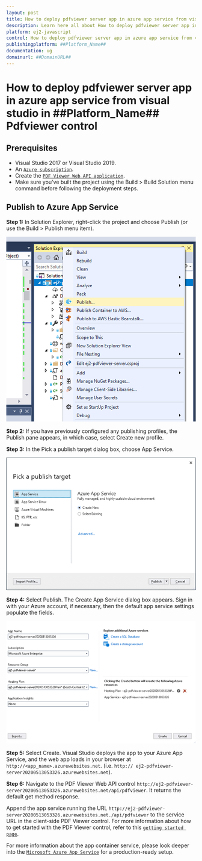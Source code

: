 ```yaml
---
layout: post
title: How to deploy pdfviewer server app in azure app service from visual studio in ##Platform_Name## Pdfviewer control | Syncfusion
description: Learn here all about How to deploy pdfviewer server app in azure app service from visual studio in Syncfusion ##Platform_Name## Pdfviewer control of Syncfusion Essential JS 2 and more.
platform: ej2-javascript
control: How to deploy pdfviewer server app in azure app service from visual studio 
publishingplatform: ##Platform_Name##
documentation: ug
domainurl: ##DomainURL##
---
```


# How to deploy pdfviewer server app in azure app service from visual studio in ##Platform_Name## Pdfviewer control

## Prerequisites

* Visual Studio 2017 or Visual Studio 2019.
* An [`Azure subscription`](https://azure.microsoft.com/en-gb/).
* Create the [`PDF Viewer Web API application`](https://www.syncfusion.com/kb/10346/how-to-create-pdf-viewer-web-service-application-in-asp-net-core).
* Make sure you’ve built the project using the Build > Build Solution menu command before following the deployment steps.

## Publish to Azure App Service

**Step 1:** In Solution Explorer, right-click the project and choose Publish (or use the Build > Publish menu item).

 ![azure publish ](../images/azure_publish.png)

**Step 2:** If you have previously configured any publishing profiles, the Publish pane appears, in which case, select Create new profile.

**Step 3:** In the Pick a publish target dialog box, choose App Service.

![azure target](../images/azure_target.png)

**Step 4:** Select Publish. The Create App Service dialog box appears. Sign in with your Azure account, if necessary, then the default app service settings populate the fields.

![azure pdfviewer ](../images/azure_pdfviewer.png)

**Step 5:** Select Create. Visual Studio deploys the app to your Azure App Service, and the web app loads in your browser at `http://<app_name>.azurewebsites.net`. (i.e. `http:// ej2-pdfviewer-server20200513053326.azurewebsites.net`).

**Step 6:** Navigate to the PDF Viewer Web API control `http://ej2-pdfviewer-server20200513053326.azurewebsites.net/api/pdfviewer`. It returns the default get method response.

Append the app service running the URL `http://ej2-pdfviewer-server20200513053326.azurewebsites.net./api/pdfviewer` to the service URL in the client-side PDF Viewer control. For more information about how to get started with the PDF Viewer control, refer to this [`getting started page`](https://ej2.syncfusion.com/javascript/documentation/pdfviewer/getting-started/?).

For more information about the app container service, please look deeper into the [`Microsoft Azure App Service`](https://docs.microsoft.com/en-us/visualstudio/deployment/) for a production-ready setup.